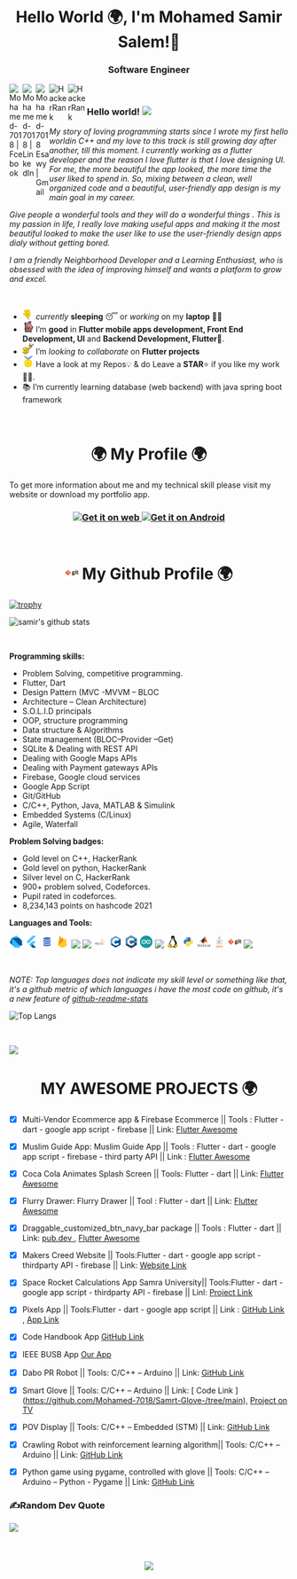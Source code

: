 <h1 align="center">Hello World 🌍,  I'm Mohamed Samir Salem!👋 </h1>
<h3 align="center">Software Engineer </h3>


<a href="https://www.facebook.com/mohamed.almasri.5686/">
  <img align="left" alt="Mohamed-7018 | Fcebook" width="24px" src="/assets/facebook.svg"/>
</a>
<a href="https://www.linkedin.com/in/mohamed-samir-9b0b2a203">
  <img align="left" alt="Mohamed-7018 | LinkedIn" width="24px" src="/assets/linkedin.svg"/>
</a>
<a href="mailto:mohamedkhalilalmasri@gmail.com">
  <img align="left" alt="Mohamed-7018 Esawy | Gmail" width="24px" src="https://user-images.githubusercontent.com/80456446/140469108-1a340307-b696-4f83-bd31-27f632bca393.png" />
</a>
<a href="https://www.hackerrank.com/mohamedkhalilal1">
 <img align="left" alt="HackerRank" width="34px" src="https://upload.wikimedia.org/wikipedia/commons/6/65/HackerRank_logo.png"/> 
</a>
<a href="https://www.instagram.com/mohamed_samir_7018/">
 <img align="left" alt="HackerRank" width="34px" src="https://user-images.githubusercontent.com/80456446/140470099-0233261b-373f-43f3-80e4-6be8ff9c9438.png"/> 
</a>

<br/>
<!-- 
    &nbsp; [![HitCount](http://hits.dwyl.com/SatYu26/SatYu26.svg)](http://hits.dwyl.com/SatYu26/SatYu26) 
-->

###  Hello world!&nbsp;<img src="https://i.pinimg.com/originals/2e/5c/72/2e5c72d2e357c97df0cbd6d63e782989.gif" height="70px">


<p>
  <em>
    My story of loving programming starts since I wrote my first hello worldin C++ and my love to this track is still growing day after another, till this moment. I currently working as a flutter developer and the reason I love flutter is that I love designing UI. For me, the more beautiful the app looked, the more time the user liked to spend in. So, mixing between a clean, well organized code and a beautiful, user-friendly app design is my main goal in my career. 
    
Give people a wonderful tools and they will do a wonderful things . This is my passion in life, I really love making useful apps and making it the most beautiful looked to make the user like to use the user-friendly design apps dialy without getting bored.
    
I am a friendly Neighborhood Developer and a Learning Enthusiast, who is obsessed with the idea of improving himself and wants a platform to grow and excel.

  </em>  
</p>

<!-- <a href="https://discord.com/invite/aNEPJcP">
  <img align="left" alt="Mohamed-7018's Discord" width="24px" src="/assets/discord.svg"/> -->
<!-- </a> -->

<!-- <br />
<br /> -->
<br>

- <img alt="GIF" src="https://github.com/SatYu26/SatYu26/blob/master/Assets/wave.gif" height="20px" /> *currently* **sleeping** 😴 or *working* on my **laptop** 👩‍💻
- <img alt="GIF" src="https://github.com/SatYu26/SatYu26/blob/master/Assets/gandalf_parrot.gif"  height="20px" /> I’m **good** in **Flutter mobile apps development, Front End Development, UI** and **Backend Development, Flutter**💪.
- <img alt="GIF" src="https://github.com/SatYu26/SatYu26/blob/master/Assets/headbang.gif"  height="20px" /> I’m *looking to collaborate* on **Flutter projects** 
- <img alt="GIF" src="https://github.com/SatYu26/SatYu26/blob/master/Assets/Medal.gif"  height="20px" /> Have a look at my Repos💡 & do Leave a **STAR**⭐️ if you like my work👩‍💻.
-  📚 I’m currently learning database (web backend) with java spring boot framework
<br>


<h1 align="center">🌍 My Profile 🌍 </h1>
To get more information about me and my technical skill please visit my website or download my portfolio app.

  <h3 align="center" >
 <a href="https://mohamed-samir-salem-portfolio-flutter-dev.000webhostapp.com/">
 <img src="https://user-images.githubusercontent.com/80456446/167701490-d85af839-f2df-41cd-9466-3b69e4ac2014.png" height="60" width="150"
         alt="Get it on web">
 </a>
   
  <a href="https://drive.google.com/drive/folders/1uKlSlhoh30qzP5l8bscwbThiAcPARaK2?usp=sharing">
 <img src="https://user-images.githubusercontent.com/80456446/140654179-eca56dba-e3a6-4076-8625-de71d8a3a249.png" height="60"
         alt="Get it on Android">
 </a>
   </h3>
 </br>
 
 

<h1 align="center"><code><img height="24px" src="https://raw.githubusercontent.com/github/explore/80688e429a7d4ef2fca1e82350fe8e3517d3494d/topics/git/git.png"></code>
 My Github Profile 🌍 </h1>


[![trophy](https://github-profile-trophy.vercel.app/?username=Mohamed-7018)](https://github.com/ryo-ma/github-profile-trophy)


![samir's github stats](https://github-readme-stats.vercel.app/api?username=Mohamed-7018&count_private=true&show_icons=true&theme=jolly&include_all_commits=true)&nbsp;&nbsp;

<!-- <img align="center" src="https://github-readme-stats.vercel.app/api?username=Mohamed-7018&show_icons=true&include_all_commits=true&theme=algolia" alt="Anurag's github stats"/> -->
<br/>

**Programming skills:**
- Problem Solving, competitive programming.
- Flutter, Dart
- Design Pattern (MVC -MVVM – BLOC
- Architecture – Clean Architecture)
- S.O.L.I.D principals
- OOP, structure programming
- Data structure & Algorithms
- State management (BLOC–Provider –Get)
- SQLite & Dealing with REST API
- Dealing with Google Maps APIs
- Dealing with Payment gateways APIs
- Firebase, Google cloud services
- Google App Script
- Git/GitHub
- C/C++, Python, Java, MATLAB & Simulink
- Embedded Systems (C/Linux)
- Agile, Waterfall

**Problem Solving badges:**
- Gold level on C++, HackerRank
- Gold level on python, HackerRank
- Silver level on C, HackerRank
- 900+ problem solved, Codeforces.
- Pupil rated in codeforces.
- 8,234,143 points on hashcode 2021

**Languages and Tools:**

<code><img height="24px" src="https://raw.githubusercontent.com/github/explore/80688e429a7d4ef2fca1e82350fe8e3517d3494d/topics/dart/dart.png"></code>
<code><img height="24px" src="https://raw.githubusercontent.com/github/explore/80688e429a7d4ef2fca1e82350fe8e3517d3494d/topics/flutter/flutter.png"></code>
<code><img height="24px" src="https://raw.githubusercontent.com/github/explore/80688e429a7d4ef2fca1e82350fe8e3517d3494d/topics/sql/sql.png"></code>
<code><img height="24px" src="https://raw.githubusercontent.com/github/explore/80688e429a7d4ef2fca1e82350fe8e3517d3494d/topics/firebase/firebase.png"></code>
<code><img height="24px" src="https://upload.wikimedia.org/wikipedia/commons/f/f2/Google_Apps_Script.png"></code>
<code><img height="24px" src="https://img1.pnghut.com/17/9/6/NXj2z95E2B/logo-mysql-mobile-app-development-sqlite-android-software.jpg"></code>
<code><img height="24px" src="https://raw.githubusercontent.com/github/explore/80688e429a7d4ef2fca1e82350fe8e3517d3494d/topics/mysql/mysql.png"></code>
<code><img height="24px" src="https://raw.githubusercontent.com/github/explore/80688e429a7d4ef2fca1e82350fe8e3517d3494d/topics/c/c.png"></code>
<code><img height="24px" src="https://raw.githubusercontent.com/github/explore/80688e429a7d4ef2fca1e82350fe8e3517d3494d/topics/cpp/cpp.png"></code>
<code><img height="24px" src="https://raw.githubusercontent.com/github/explore/80688e429a7d4ef2fca1e82350fe8e3517d3494d/topics/arduino/arduino.png"></code>
<code><img height="24px" src="https://encrypted-tbn0.gstatic.com/images?q=tbn:ANd9GcS9w2hD0G4S57Mtr2NWvkUpRFIIhtVgDQkn7UgJ8QHjUdmzQ4DyeCJCCmkM9QZXXJyskdk&usqp=CAU"></code>
<code><img height="24px" src="https://raw.githubusercontent.com/github/explore/80688e429a7d4ef2fca1e82350fe8e3517d3494d/topics/linux/linux.png"></code>
<code><img height="24px" src="https://raw.githubusercontent.com/github/explore/80688e429a7d4ef2fca1e82350fe8e3517d3494d/topics/python/python.png"></code>
<code><img height="24px" src="https://raw.githubusercontent.com/github/explore/80688e429a7d4ef2fca1e82350fe8e3517d3494d/topics/matlab/matlab.png"></code>
<code><img height="24px" src="https://raw.githubusercontent.com/github/explore/80688e429a7d4ef2fca1e82350fe8e3517d3494d/topics/java/java.png"></code>
<code><img height="24px" src="https://raw.githubusercontent.com/github/explore/80688e429a7d4ef2fca1e82350fe8e3517d3494d/topics/git/git.png"></code>
<code><img height="24px" src="https://logos-download.com/wp-content/uploads/2019/01/Stack_Overflow_Logo.png"></code>





<br/>



*NOTE: Top languages does not indicate my skill level or something like that, it's a github metric of which languages i have the most code on github, it's a new feature of [github-readme-stats](https://github.com/Mohamed-7018/github-readme-stats)*



![Top Langs](https://github-readme-stats.vercel.app/api/top-langs/?username=Mohamed-7018&theme=jolly)&nbsp;&nbsp;
</h1>
<br>

<!-- <br/>

<img align="left" src="https://github-readme-stats.vercel.app/api/top-langs/?username=Mohamed-7018&layout=compact&theme=algolia"/><br/>

<br/><br/><br/><br/>
<br/> <br/> -->

![](https://github-readme-streak-stats.herokuapp.com/?user=Mohamed-7018&theme=jolly)<br/>

<h1 align="center">
 MY  AWESOME PROJECTS   🌍 </h1>

- [x]	Multi-Vendor Ecommerce app & Firebase  Ecommerce || Tools : Flutter - dart - google app script - firebase || Link: [Flutter Awesome](https://flutterawesome.com/ecommerce-app-with-firebase-and-flutter/)
- [x]	Muslim Guide App: Muslim Guide App || Tools : Flutter - dart - google app script - firebase - third party API || Link : [Flutter Awesome](https://flutterawesome.com/muslim-guide-app-built-with-flutter/)
- [x] Coca Cola Animates Splash Screen || Tools: Flutter - dart || Link: [Flutter Awesome](https://flutterawesome.com/simple-animated-cola-splash-screen-as-shown-below/)
- [x]	Flurry Drawer: Flurry Drawer || Tool : Flutter - dart || Link: [Flutter Awesome](https://flutterawesome.com/a-beautful-drawer-for-flutter/)
- [x]	Draggable_customized_btn_navy_bar package || Tools : Flutter - dart || Link: [pub.dev ](https://pub.dev/packages/draggable_customized_btn_navy_bar), [Flutter Awesome](https://flutterawesome.com/a-bottom-navigation-bar-that-you-can-customize-with-the-options-you-need/)

- [x] Makers Creed Website || Tools:Flutter - dart - google app script - thirdparty API - firebase || Link: [Website Link](https://makerscreed.net/)
- [x]	Space Rocket Calculations App Samra University||  Tools:Flutter - dart - google app script - thirdparty API - firebase || Linl: [Project Link](https://github.com/Mohamed-7018/Rcoket-Design-App---Samara---Space-Engineering-and-technology-internship---Winter-Space-School/)
- [x]	Pixels App ||  Tools:Flutter - dart - google app script || Link : [GitHub Link](https://github.com/Mohamed-7018/Pixels-App/) , [App Link](https://play.google.com/store/apps/details/)
- [x]	Code Handbook App [ GitHub Link](https://github.com/Mohamed-7018/Samir-Code-HandBook/)
- [x]	IEEE BUSB App [ Our App ](https://github.com/Mohamed-7018/Samir-Code-HandBook](https://user-images.githubusercontent.com/80456446/124984858-044fdd80-e03a-11eb-908b-e05f4ca8edd6.mp4)/)
- [x] Dabo PR Robot || Tools: C/C++ – Arduino || Link: [ GitHub Link ](https://github.com/Mohamed-7018/Danbo-PR-Robot-V1.0)
- [x] Smart Glove || Tools: C/C++ – Arduino || Link: [ Code Link ] (https://github.com/Mohamed-7018/Samrt-Glove-/tree/main), [Project on TV ](https://www.youtube.com/watch?v=pfj3uAC5kD0&list=PLy8wlMYqB2WxcivkfnzgsTHAwea9Oxnzd)
- [x] POV Display || Tools: C/C++ – Embedded (STM) || Link: [ GitHub Link ](https://github.com/Mohamed-7018/POV-Display)
- [x] Crawling Robot with reinforcement learning algorithm|| Tools: C/C++ –Arduino || Link: [ GitHub Link ](https://github.com/Mohamed-7018/Crawling-Robot-with-ML)
- [x] Python game using pygame, controlled with glove || Tools: C/C++ –Arduino – Python - Pygame || Link: [ GitHub Link ](https://github.com/Mohamed-7018/Python-game-controlled-with-glove-using-MPU)


### ✍️Random Dev Quote
![](https://quotes-github-readme.vercel.app/api?type=horizontal&theme=radical)



<h1 align="center">
  <img src="https://media.giphy.com/media/jpVnC65DmYeyRL4LHS/giphy.gif" width="20%">
</h1>
<!-- ![thankyou-typography-poster-celebration-text-badge-vector-cal-calligraphy-128549303](https://user-images.githubusercontent.com/80456446/137462532-62f41e8f-c949-48b8-b77d-e967ac3f212f.jpg)
 -->
